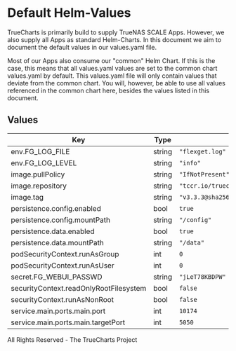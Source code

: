 # Default Helm-Values

TrueCharts is primarily build to supply TrueNAS SCALE Apps.
However, we also supply all Apps as standard Helm-Charts. In this document we aim to document the default values in our values.yaml file.

Most of our Apps also consume our "common" Helm Chart.
If this is the case, this means that all values.yaml values are set to the common chart values.yaml by default. This values.yaml file will only contain values that deviate from the common chart.
You will, however, be able to use all values referenced in the common chart here, besides the values listed in this document.

## Values

| Key | Type | Default | Description |
|-----|------|---------|-------------|
| env.FG_LOG_FILE | string | `"flexget.log"` |  |
| env.FG_LOG_LEVEL | string | `"info"` |  |
| image.pullPolicy | string | `"IfNotPresent"` |  |
| image.repository | string | `"tccr.io/truecharts/flexget"` |  |
| image.tag | string | `"v3.3.3@sha256:2f18ced88f1451626c59174b55236325f3da20ec4d6be362090cf861798b2233"` |  |
| persistence.config.enabled | bool | `true` |  |
| persistence.config.mountPath | string | `"/config"` |  |
| persistence.data.enabled | bool | `true` |  |
| persistence.data.mountPath | string | `"/data"` |  |
| podSecurityContext.runAsGroup | int | `0` |  |
| podSecurityContext.runAsUser | int | `0` |  |
| secret.FG_WEBUI_PASSWD | string | `"jLeT78KBDPW"` |  |
| securityContext.readOnlyRootFilesystem | bool | `false` |  |
| securityContext.runAsNonRoot | bool | `false` |  |
| service.main.ports.main.port | int | `10174` |  |
| service.main.ports.main.targetPort | int | `5050` |  |

All Rights Reserved - The TrueCharts Project
